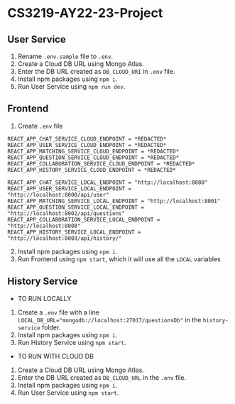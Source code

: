 # CS3219-AY22-23-Project

## User Service
1. Rename `.env.sample` file to `.env`.
2. Create a Cloud DB URL using Mongo Atlas.
3. Enter the DB URL created as `DB_CLOUD_URI` in `.env` file.
4. Install npm packages using `npm i`.
5. Run User Service using `npm run dev`.

## Frontend
1. Create `.env` file 
```
REACT_APP_CHAT_SERVICE_CLOUD_ENDPOINT = *REDACTED*
REACT_APP_USER_SERVICE_CLOUD_ENDPOINT = *REDACTED*
REACT_APP_MATCHING_SERVICE_CLOUD_ENDPOINT = *REDACTED*
REACT_APP_QUESTION_SERVICE_CLOUD_ENDPOINT = *REDACTED*
REACT_APP_COLLABORATION_SERVICE_CLOUD_ENDPOINT = *REDACTED*
REACT_APP_HISTORY_SERVICE_CLOUD_ENDPOINT = *REDACTED*

REACT_APP_CHAT_SERVICE_LOCAL_ENDPOINT = "http://localhost:8080" 
REACT_APP_USER_SERVICE_LOCAL_ENDPOINT = "http://localhost:8000/api/user" 
REACT_APP_MATCHING_SERVICE_LOCAL_ENDPOINT = "http://localhost:8001" 
REACT_APP_QUESTION_SERVICE_LOCAL_ENDPOINT = "http://localhost:8002/api/questions" 
REACT_APP_COLLABORATION_SERVICE_LOCAL_ENDPOINT = "http://localhost:8008"
REACT_APP_HISTORY_SERVICE_LOCAL_ENDPOINT = "http://localhost:8003/api/history/"
```
2. Install npm packages using `npm i`.
3. Run Frontend using `npm start`, which it will use all the `LOCAL` variables

## History Service

* TO RUN LOCALLY
1. Create a `.env` file with a line `LOCAL_DB_URL="mongodb://localhost:27017/questionsDb"` in the `history-service` folder.
2. Install npm packages using `npm i`.
3. Run History Service using `npm start`.

* TO RUN WITH CLOUD DB

1. Create a Cloud DB URL using Mongo Atlas.
2. Enter the DB URL created as `DB_CLOUD_URL` in the `.env` file.
3. Install npm packages using `npm i`.
4. Run User Service using `npm start`.
